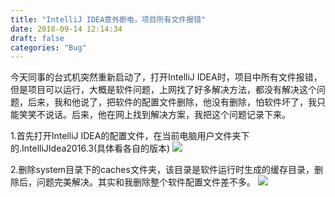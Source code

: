 ```yaml
---
title: "IntelliJ IDEA意外断电，项目所有文件报错"
date: 2018-09-14 12:14:34
draft: false
categories: "Bug"
---
```


今天同事的台式机突然重新启动了，打开IntelliJ IDEA时，项目中所有文件报错，但是项目可以运行，大概是软件问题，上网找了好多解决方法，都没有解决这个问题，后来，我和他说了，把软件的配置文件删除，他没有删除，怕软件坏了，我只能笑笑不说话。后来，他在网上找到解决方案，我把这个问题记录下来。

1.首先打开IntelliJ IDEA的配置文件，在当前电脑用户文件夹下的.IntelliJIdea2016.3(具体看各自的版本)
![](/images/2018/09/2018-09-14-01.png)

2.删除system目录下的caches文件夹，该目录是软件运行时生成的缓存目录，删除后，问题完美解决。其实和我删除整个软件配置文件差不多。
![](/images/2018/09/2018-09-14-02.png)